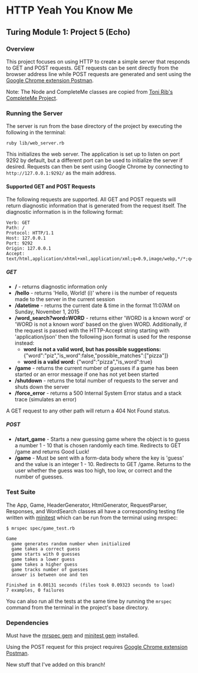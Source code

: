 # HTTP Yeah You Know Me
## Turing Module 1: Project 5 (Echo)

### Overview

This project focuses on using HTTP to create a simple server that responds to GET and POST requests. GET requests can be sent directly from the browser address line while POST requests are generated and sent using the [Google Chrome extension Postman](https://chrome.google.com/webstore/detail/postman/fhbjgbiflinjbdggehcddcbncdddomop?hl=en).

Note: The Node and CompleteMe classes are copied from [Toni Rib's CompleteMe Project](https://github.com/ToniRib/Complete_Me).

### Running the Server

The server is run from the base directory of the project by executing the following in the terminal:

```
ruby lib/web_server.rb
```

This initializes the web server. The application is set up to listen on port 9292 by default, but a different port can be used to initialize the server if desired. Requests can then be sent using Google Chrome by connecting to `http://127.0.0.1:9292/` as the main address.

#### Supported GET and POST Requests

The following requests are supported. All GET and POST requests will return diagnostic information that is generated from the request itself. The diagnostic information is in the following format:

```
Verb: GET
Path: /
Protocol: HTTP/1.1
Host: 127.0.0.1
Port: 9292
Origin: 127.0.0.1
Accept: text/html,application/xhtml+xml,application/xml;q=0.9,image/webp,*/*;q=0.8
```

##### GET

* __/__ - returns diagnostic information only
* __/hello__ - returns 'Hello, World! (i)' where i is the number of requests made to the server in the current session
* __/datetime__ - returns the current date & time in the format 11:07AM on Sunday, November 1, 2015
* __/word_search?word=WORD__ - returns either 'WORD is a known word' or 'WORD is not a known word' based on the given WORD. Additionally, if the request is passed with the HTTP-Accept string starting with 'application/json' then the following json format is used for the response instead:
  * __word is not a valid word, but has possible suggestions:__ {"word":"piz","is_word":false,"possible_matches":["pizza"]}
  * __word is a valid word:__ {"word":"pizza","is_word":true}
* __/game__ - returns the current number of guesses if a game has been started or an error message if one has not yet been started
* __/shutdown__ - returns the total number of requests to the server and shuts down the server
* __/force_error__ - returns a 500 Internal System Error status and a stack trace (simulates an error)

A GET request to any other path will return a 404 Not Found status.

##### POST

* __/start_game__ - Starts a new guessing game where the object is to guess a number 1 - 10 that is chosen randomly each time. Redirects to GET /game and returns Good Luck!
* __/game__ - Must be sent with a form-data body where the key is 'guess' and the value is an integer 1 - 10. Redirects to GET /game. Returns to the user whether the guess was too high, too low, or correct and the number of guesses.

### Test Suite

The App, Game, HeaderGenerator, HtmlGenerator, RequestParser, Responses, and WordSearch classes all have a corresponding testing file written with [minitest](https://github.com/seattlerb/minitest) which can be run from the terminal using mrspec:

```
$ mrspec spec/game_test.rb

Game
  game generates random number when initialized
  game takes a correct guess
  game starts with 0 guesses
  game takes a lower guess
  game takes a higher guess
  game tracks number of guesses
  answer is between one and ten

Finished in 0.00131 seconds (files took 0.09323 seconds to load)
7 examples, 0 failures
```

You can also run all the tests at the same time by running the `mrspec` command from the terminal in the project's base directory.

### Dependencies

Must have the [mrspec gem](https://github.com/JoshCheek/mrspec) and [minitest gem](https://github.com/seattlerb/minitest) installed.

Using the POST request for this project requires [Google Chrome extension Postman](https://chrome.google.com/webstore/detail/postman/fhbjgbiflinjbdggehcddcbncdddomop?hl=en).

New stuff that I've added on this branch!
